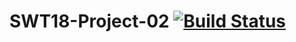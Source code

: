 # SWT18-Project-02 [![Build Status](https://travis-ci.org/hpi-swa-teaching/SWT18-Project-02.svg?branch=master)](https://travis-ci.org/hpi-swa-teaching/SWT18-Project-02)
